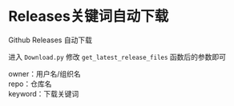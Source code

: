 # Releases关键词自动下载
 Github Releases 自动下载

进入 `Download.py` 修改 `get_latest_release_files` 函数后的参数即可

owner：用户名/组织名  
repo：仓库名  
keyword：下载关键词